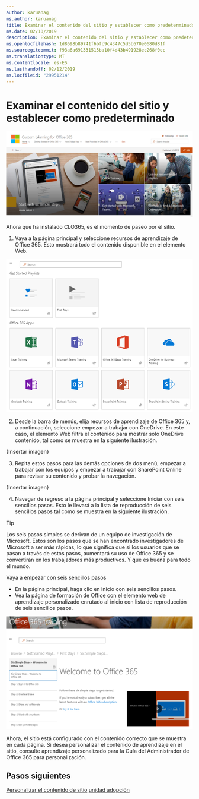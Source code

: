 ```yaml
---
author: karuanag
ms.author: karuanag
title: Examinar el contenido del sitio y establecer como predeterminado
ms.date: 02/10/2019
description: Examinar el contenido del sitio y establecer como predeterminado
ms.openlocfilehash: 1d8698b89741f6bfc9c4347c5d5b670e0680d81f
ms.sourcegitcommit: f93a6a691331515ba10f4d43b491928ec268f0ec
ms.translationtype: MT
ms.contentlocale: es-ES
ms.lasthandoff: 02/12/2019
ms.locfileid: "29951214"
---
```

# <a name="browse-the-site-and-default-content"></a>Examinar el contenido del sitio y establecer como predeterminado

![Seis sencillos pasos](media/clo365homepage.png)

Ahora que ha instalado CLO365, es el momento de paseo por el sitio. 

1. Vaya a la página principal y seleccione recursos de aprendizaje de Office 365. Esto mostrará todo el contenido disponible en el elemento Web.

![elemento Web](media/webpart.PNG)

2. Desde la barra de menús, elija recursos de aprendizaje de Office 365 y, a continuación, seleccione empezar a trabajar con OneDrive. En este caso, el elemento Web filtra el contenido para mostrar solo OneDrive contenido, tal como se muestra en la siguiente ilustración.

{Insertar imagen}

3. Repita estos pasos para las demás opciones de dos menú, empezar a trabajar con los equipos y empezar a trabajar con SharePoint Online para revisar su contenido y probar la navegación.

{Insertar imagen} 

4. Navegar de regreso a la página principal y seleccione Iniciar con seis sencillos pasos. Esto le llevará a la lista de reproducción de seis sencillos pasos tal como se muestra en la siguiente ilustración.  

> [!TIP]
> Los seis pasos simples se derivan de un equipo de investigación de Microsoft. Estos son los pasos que se han encontrado investigadores de Microsoft a ser más rápidas, lo que significa que si los usuarios que se pasan a través de estos pasos, aumentará su uso de Office 365 y se convertirán en los trabajadores más productivos. Y que es buena para todo el mundo.

Vaya a empezar con seis sencillos pasos
- En la página principal, haga clic en Inicio con seis sencillos pasos. 
- Vea la página de formación de Office con el elemento web de aprendizaje personalizado enrutado al inicio con lista de reproducción de seis sencillos pasos.  

![Lista de reproducción de seis pasos](media/clo365sixsteps.png)

Ahora, el sitio está configurado con el contenido correcto que se muestra en cada página. Si desea personalizar el contenido de aprendizaje en el sitio, consulte aprendizaje personalizado para la Guía del Administrador de Office 365 para personalización. 

## <a name="next-steps"></a>Pasos siguientes
[Personalizar el contenido de sitio](customization.md)
[unidad adopción](driveadoption.md) 
